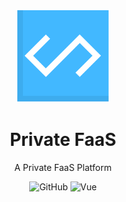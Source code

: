 <p align="center"><a href="https://github.com/SamuNatsu/private-faas/"><img src="frontend/public/private_faas_logo.svg" width="150" height="150"/></a></p>
<h1 align="center">Private FaaS</h1>
<p align="center">A Private FaaS Platform</p>

<p align="center">
<img alt="GitHub" src="https://img.shields.io/github/license/SamuNatsu/private-faas">
<img alt="Vue" src="https://img.shields.io/badge/dynamic/json?color=brightgreen&label=Vue&query=%24.dependencies.vue&url=https%3A%2F%2Fraw.githubusercontent.com%2FSamuNatsu%2Fprivate-faas%2Fmaster%2Ffrontend%2Fpackage.json">
</p>
